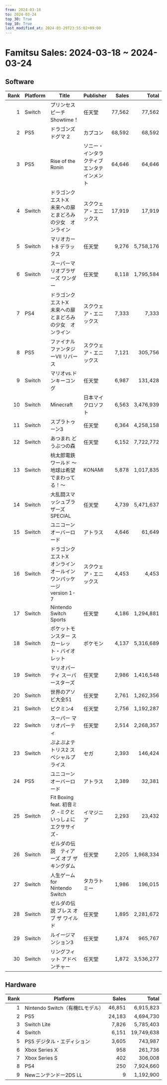 ```yaml
---
from: 2024-03-18
to: 2024-03-24
top_30: True
top_10: True
last_modified_at: 2024-03-29T23:55:02+09:00
---
```

# Famitsu Sales: 2024-03-18 ~ 2024-03-24
## Software
| Rank | Platform | Title | Publisher | Sales | Total | Rate | New |
| -: | -- | -- | -- | -: | -: | -: | -- |
| 1 | Switch | プリンセスピーチ Showtime！ | 任天堂 | 77,562 | 77,562 | 60% | **New** |
| 2 | PS5 | ドラゴンズドグマ 2 | カプコン | 68,592 | 68,592 | 40% | **New** |
| 3 | PS5 | Rise of the Ronin | ソニー・インタラクティブエンタテインメント | 64,646 | 64,646 | 40% | **New** |
| 4 | Switch | ドラゴンクエストX　未来への扉とまどろみの少女　オンライン | スクウェア・エニックス | 17,919 | 17,919 | 20% | **New** |
| 5 | Switch | マリオカート8 デラックス | 任天堂 | 9,276 | 5,758,176 | 20% |  |
| 6 | Switch | スーパーマリオブラザーズ ワンダー | 任天堂 | 8,118 | 1,795,584 | 20% |  |
| 7 | PS4 | ドラゴンクエストX　未来への扉とまどろみの少女　オンライン | スクウェア・エニックス | 7,333 | 7,333 | 20% | **New** |
| 8 | PS5 | ファイナルファンタジーVII リバース | スクウェア・エニックス | 7,121 | 305,756 | 20% |  |
| 9 | Switch | マリオvs.ドンキーコング | 任天堂 | 6,987 | 131,428 | 20% |  |
| 10 | Switch | Minecraft | 日本マイクロソフト | 6,563 | 3,476,939 | 20% |  |
| 11 | Switch | スプラトゥーン3 | 任天堂 | 6,364 | 4,258,158 | 20% |  |
| 12 | Switch | あつまれ どうぶつの森 | 任天堂 | 6,152 | 7,722,772 | 20% |  |
| 13 | Switch | 桃太郎電鉄ワールド 〜地球は希望でまわってる！〜 | KONAMI | 5,878 | 1,017,835 | 20% |  |
| 14 | Switch | 大乱闘スマッシュブラザーズ SPECIAL | 任天堂 | 4,739 | 5,471,637 | 20% |  |
| 15 | Switch | ユニコーンオーバーロード | アトラス | 4,646 | 61,649 | 20% |  |
| 16 | Switch | ドラゴンクエストX　オンライン　オールインワンパッケージ version 1-7 | スクウェア・エニックス | 4,453 | 4,453 | 60% | **New** |
| 17 | Switch | Nintendo Switch Sports | 任天堂 | 4,186 | 1,294,881 | 20% |  |
| 18 | Switch | ポケットモンスター スカーレット・バイオレット | ポケモン | 4,137 | 5,316,689 | 20% |  |
| 19 | Switch | マリオパーティ スーパースターズ | 任天堂 | 2,986 | 1,416,548 | 20% |  |
| 20 | Switch | 世界のアソビ大全51 | 任天堂 | 2,761 | 1,262,356 | 20% |  |
| 21 | Switch | ピクミン4 | 任天堂 | 2,756 | 1,192,287 | 20% |  |
| 22 | Switch | スーパー マリオパーティ | 任天堂 | 2,514 | 2,268,357 | 20% |  |
| 23 | Switch | ぷよぷよテトリス2 スペシャルプライス | セガ | 2,393 | 146,424 | 20% |  |
| 24 | PS5 | ユニコーンオーバーロード | アトラス | 2,389 | 32,381 | 20% |  |
| 25 | Switch | Fit Boxing feat. 初音ミク -ミクといっしょにエクササイズ- | イマジニア | 2,293 | 23,432 | 40% |  |
| 26 | Switch | ゼルダの伝説　ティアーズ オブ ザ キングダム | 任天堂 | 2,205 | 1,968,334 | 20% |  |
| 27 | Switch | 人生ゲーム for Nintendo Switch | タカラトミー | 1,986 | 196,015 | 20% |  |
| 28 | Switch | ゼルダの伝説 ブレス オブ ザ ワイルド | 任天堂 | 1,895 | 2,281,672 | 20% |  |
| 29 | Switch | ルイージマンション3 | 任天堂 | 1,874 | 965,767 | 20% |  |
| 30 | Switch | リングフィット アドベンチャー | 任天堂 | 1,872 | 3,536,277 | 20% |  |

## Hardware
| Rank | Platform | Sales | Total |
| -: | -- | -: | -: |
| 1 | Nintendo Switch（有機ELモデル） | 46,851 | 6,915,823 |
| 2 | PS5 | 24,183 | 4,694,730 |
| 3 | Switch Lite | 7,826 | 5,785,403 |
| 4 | Switch | 6,151 | 19,749,638 |
| 5 | PS5 デジタル・エディション | 3,605 | 743,987 |
| 6 | Xbox Series X | 958 | 261,736 |
| 7 | Xbox Series S | 402 | 306,008 |
| 8 | PS4 | 250 | 7,924,660 |
| 9 | Newニンテンドー2DS LL | 9 | 1,192,900 |